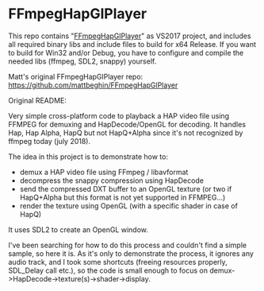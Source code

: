 # FFmpegHapGlPlayer

This repo contains "[FFmpegHapGlPlayer](https://github.com/mattbeghin/FFmpegHapGlPlayer)" as VS2017 project, and includes all required binary libs and include files to build for x64 Release. If you want to build for Win32 and/or Debug, you have to configure and compile the needed libs (ffmpeg, SDL2, snappy) yourself.

Matt's original FFmpegHapGlPlayer repo:
https://github.com/mattbeghin/FFmpegHapGlPlayer

Original README:

Very simple cross-platform code to playback a HAP video file using FFMPEG for demuxing and HapDecode/OpenGL for decoding.
It handles Hap, Hap Alpha, HapQ but not HapQ+Alpha since it's not recognized by ffmpeg today (july 2018).

The idea in this project is to demonstrate how to:
- demux a HAP video file using FFmpeg / libavformat
- decompress the snappy compression using HapDecode
- send the compressed DXT buffer to an OpenGL texture (or two if HapQ+Alpha but this format is not yet supported in FFMPEG...)
- render the texture using OpenGL (with a specific shader in case of HapQ)

It uses SDL2 to create an OpenGL window.

I've been searching for how to do this process and couldn't find a simple sample, so here it is.
As it's only to demonstrate the process, it ignores any audio track, and I took some shortcuts (freeing resources properly, SDL_Delay call etc.), so the code is small enough to focus on demux->HapDecode->texture(s)->shader->display.
